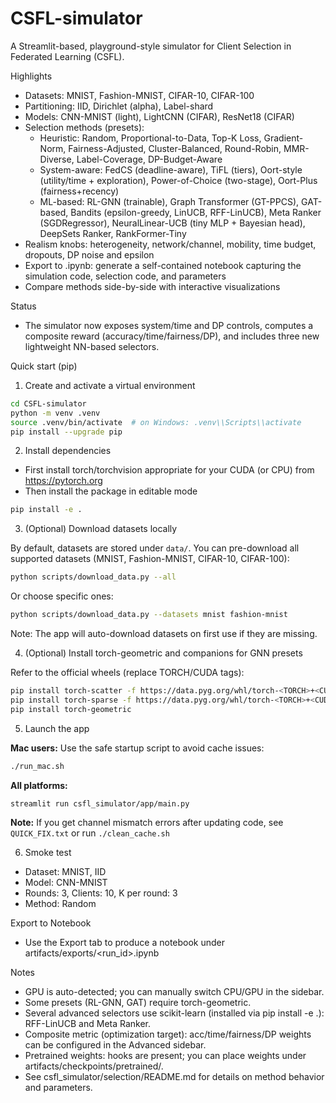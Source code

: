 # CSFL-simulator

A Streamlit-based, playground-style simulator for Client Selection in Federated Learning (CSFL).

Highlights
- Datasets: MNIST, Fashion-MNIST, CIFAR-10, CIFAR-100
- Partitioning: IID, Dirichlet (alpha), Label-shard
- Models: CNN-MNIST (light), LightCNN (CIFAR), ResNet18 (CIFAR)
- Selection methods (presets):
  - Heuristic: Random, Proportional-to-Data, Top-K Loss, Gradient-Norm, Fairness-Adjusted, Cluster-Balanced, Round-Robin, MMR-Diverse, Label-Coverage, DP-Budget-Aware
  - System-aware: FedCS (deadline-aware), TiFL (tiers), Oort-style (utility/time + exploration), Power-of-Choice (two-stage), Oort-Plus (fairness+recency)
  - ML-based: RL-GNN (trainable), Graph Transformer (GT-PPCS), GAT-based, Bandits (epsilon-greedy, LinUCB, RFF-LinUCB), Meta Ranker (SGDRegressor), NeuralLinear-UCB (tiny MLP + Bayesian head), DeepSets Ranker, RankFormer-Tiny
- Realism knobs: heterogeneity, network/channel, mobility, time budget, dropouts, DP noise and epsilon
- Export to .ipynb: generate a self-contained notebook capturing the simulation code, selection code, and parameters
- Compare methods side-by-side with interactive visualizations

Status
- The simulator now exposes system/time and DP controls, computes a composite reward (accuracy/time/fairness/DP), and includes three new lightweight NN-based selectors.

Quick start (pip)
1) Create and activate a virtual environment

```bash
cd CSFL-simulator
python -m venv .venv
source .venv/bin/activate  # on Windows: .venv\\Scripts\\activate
pip install --upgrade pip
```

2) Install dependencies

- First install torch/torchvision appropriate for your CUDA (or CPU) from https://pytorch.org
- Then install the package in editable mode

```bash
pip install -e .
```

3) (Optional) Download datasets locally

By default, datasets are stored under `data/`. You can pre-download all supported datasets (MNIST, Fashion-MNIST, CIFAR-10, CIFAR-100):

```bash
python scripts/download_data.py --all
```

Or choose specific ones:

```bash
python scripts/download_data.py --datasets mnist fashion-mnist
```

Note: The app will auto-download datasets on first use if they are missing.

4) (Optional) Install torch-geometric and companions for GNN presets

Refer to the official wheels (replace TORCH/CUDA tags):

```bash
pip install torch-scatter -f https://data.pyg.org/whl/torch-<TORCH>+<CUDA>.html
pip install torch-sparse -f https://data.pyg.org/whl/torch-<TORCH>+<CUDA>.html
pip install torch-geometric
```

5) Launch the app

**Mac users:** Use the safe startup script to avoid cache issues:
```bash
./run_mac.sh
```

**All platforms:**
```bash
streamlit run csfl_simulator/app/main.py
```

**Note:** If you get channel mismatch errors after updating code, see `QUICK_FIX.txt` or run `./clean_cache.sh`

6) Smoke test
- Dataset: MNIST, IID
- Model: CNN-MNIST
- Rounds: 3, Clients: 10, K per round: 3
- Method: Random

Export to Notebook
- Use the Export tab to produce a notebook under artifacts/exports/<run_id>.ipynb

Notes
- GPU is auto-detected; you can manually switch CPU/GPU in the sidebar.
- Some presets (RL-GNN, GAT) require torch-geometric.
- Several advanced selectors use scikit-learn (installed via pip install -e .): RFF-LinUCB and Meta Ranker.
- Composite metric (optimization target): acc/time/fairness/DP weights can be configured in the Advanced sidebar.
- Pretrained weights: hooks are present; you can place weights under artifacts/checkpoints/pretrained/.
- See csfl_simulator/selection/README.md for details on method behavior and parameters.
